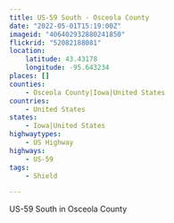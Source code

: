 ```yaml
---
title: US-59 South - Osceola County
date: "2022-05-01T15:19:00Z"
imageid: "406402932880241850"
flickrid: "52082188081"
location:
    latitude: 43.43178
    longitude: -95.643234
places: []
counties:
    - Osceola County|Iowa|United States
countries:
    - United States
states:
    - Iowa|United States
highwaytypes:
    - US Highway
highways:
    - US-59
tags:
    - Shield

---
```

US-59 South in Osceola County
